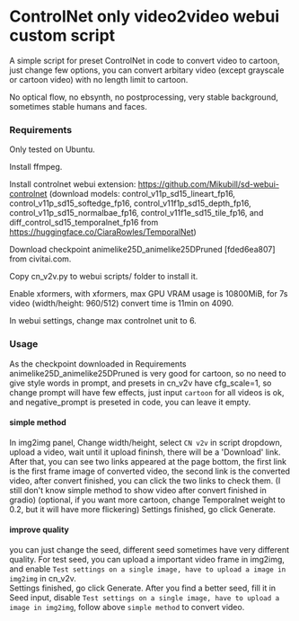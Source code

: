 
# ControlNet only video2video webui custom script

A simple script for preset ControlNet in code to convert video to cartoon, just change few options, you can convert arbitary video (except grayscale or cartoon video) with no length limit to cartoon.

No optical flow, no ebsynth, no postprocessing, very stable background, sometimes stable humans and faces.

### Requirements

Only tested on Ubuntu. 

Install ffmpeg. 

Install controlnet webui extension: https://github.com/Mikubill/sd-webui-controlnet (download models: control_v11p_sd15_lineart_fp16, control_v11p_sd15_softedge_fp16, control_v11f1p_sd15_depth_fp16, control_v11p_sd15_normalbae_fp16, control_v11f1e_sd15_tile_fp16, and diff_control_sd15_temporalnet_fp16 from https://huggingface.co/CiaraRowles/TemporalNet)

Download checkpoint animelike25D_animelike25DPruned [fded6ea807] from civitai.com.

Copy cn_v2v.py to webui scripts/ folder to install it.

Enable xformers, with xformers, max GPU VRAM usage is 10800MiB, for 7s video (width/height: 960/512) convert time is 11min on 4090.

In webui settings, change max controlnet unit to 6.
         

### Usage

As the checkpoint downloaded in Requirements animelike25D_animelike25DPruned is very good for cartoon, so no need to give style words in prompt, and presets in cn_v2v have cfg_scale=1, so change prompt will have few effects, just input `cartoon` for all videos is ok, and negative_prompt is preseted in code, you can leave it empty.

#### simple method
In img2img panel, Change width/height, select `CN v2v` in script dropdown, upload a video, wait until it upload fininsh, there will be a 'Download' link. 
After that, you can see two links appeared at the page bottom, the first link is the first frame image of converted video, the second link is the converted video, after convert finished, you can click the two links to check them. (I still don't know simple method to show video after convert finished in gradio)
(optional, if you want more cartoon, change Temporalnet weight to 0.2, but it will have more flickering)
Settings finished, go click Generate.

#### improve quality
you can just change the seed, different seed sometimes have very different quality.
For test seed, you can upload a important video frame in img2img, and enable `Test settings on a single image, have to upload a image in img2img` in cn_v2v.  
Settings finished, go click Generate.
After you find a better seed, fill it in Seed input, disable `Test settings on a single image, have to upload a image in img2img`, follow above `simple method` to convert video. 
